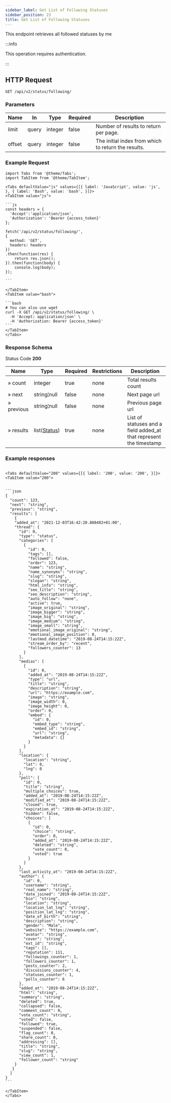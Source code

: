 ```yaml
---
sidebar_label: Get List of Following Statuses
sidebar_position: 23
title: Get List of Following Statuses
---
```


This endpoint retrieves all followed statuses by me

:::info

This operation requires authentication.

:::

## HTTP Request

`GET /api/v2/status/following/`

### Parameters

|Name|In|Type|Required|Description|
|---|---|---|---|---|
|limit|query|integer|false|Number of results to return per page.|
|offset|query|integer|false|The initial index from which to return the results.|

### Example Request

````mdx-code-block
import Tabs from '@theme/Tabs';
import TabItem from '@theme/TabItem';

<Tabs defaultValue="js" values={[{ label: 'JavaScript', value: 'js', }, { label: 'Bash', value: 'bash', }]}>
<TabItem value="js">

```js
const headers = {
  'Accept':'application/json',
  'Authorization': 'Bearer {access_token}'
};

fetch('/api/v2/status/following/',
{
  method: 'GET',
  headers: headers
})
.then(function(res) {
    return res.json();
}).then(function(body) {
    console.log(body);
});

```

</TabItem>
<TabItem value="bash">

```bash
# You can also use wget
curl -X GET /api/v2/status/following/ \
  -H 'Accept: application/json' \
  -H 'Authorization: Bearer {access_token}'
```
</TabItem>
</Tabs>
````

### Response Schema

Status Code **200**

|Name|Type|Required|Restrictions| Description                                                        |
|---|---|---|---|--------------------------------------------------------------------|
|» count|integer|true|none| Total results count                                                |
|» next|string¦null|false|none| Next page url                                                      |
|» previous|string¦null|false|none| Previous page url                                                  |
|» results|list([Status](/docs/apireference/v2/schemas/status))|true|none|List of statuses and a field added_at that represent the timestamp|

### Example responses


````mdx-code-block

<Tabs defaultValue="200" values={[{ label: '200', value: '200', }]}>
<TabItem value="200">


```json
{
  "count": 123,
  "next": "string",
  "previous": "string",
  "results": [
    {
    "added_at": "2021-12-03T16:42:20.808402+01:00",
    "thread": {    
      "id": 0,
      "type": "status",
      "categories": [
        {
          "id": 0,
          "tags": [],
          "followed": false,
          "order": 123,
          "name": "string",
          "name_synonyms": "string",
          "slug": "string",
          "slogan": "string",
          "html_info": "string",
          "seo_title": "string",
          "seo_description": "string",
          "auto_follow": "none",
          "active": true,
          "image_original": "string",
          "image_bigger": "string",
          "image_big": "string",
          "image_medium": "string",
          "image_small": "string",
          "emotional_image_original": "string",
          "emotional_image_position": 0,
          "lastmod_datetime": "2019-08-24T14:15:22Z",
          "stream_order_by": "recent",
          "followers_counter": 13
        }
      ],
      "medias": [
        {
          "id": 0,
          "added_at": "2019-08-24T14:15:22Z",
          "type": "url",
          "title": "string",
          "description": "string",
          "url": "https://example.com",
          "image": "string",
          "image_width": 0,
          "image_height": 0,
          "order": 0,
          "embed": {
            "id": 0,
            "embed_type": "string",
            "embed_id": "string",
            "url": "string",
            "metadata": {}
          }
        }
      ],
      "location": {
        "location": "string",
        "lat": 0,
        "lng": 0
      },
      "poll": {
        "id": 0,
        "title": "string",
        "multiple_choices": true,
        "added_at": "2019-08-24T14:15:22Z",
        "modified_at": "2019-08-24T14:15:22Z",
        "closed": true,
        "expiration_at": "2019-08-24T14:15:22Z",
        "hidden": false,
        "choices": [
          {
            "id": 0,
            "choice": "string",
            "order": 0,
            "added_at": "2019-08-24T14:15:22Z",
            "deleted": "string",
            "vote_count": 0,
            "voted": true
          }
        ]
      },
      "last_activity_at": "2019-08-24T14:15:22Z",
      "author": {
        "id": 0,
        "username": "string",
        "real_name": "string",
        "date_joined": "2019-08-24T14:15:22Z",
        "bio": "string",
        "location": "string",
        "location_lat_lng": "string",
        "position_lat_lng": "string",
        "date_of_birth": "string",
        "description": "string",
        "gender": "Male",
        "website": "https://example.com",
        "avatar": "string",
        "cover": "string",
        "ext_id": "string",
        "tags": [],
        "reputation": 111,
        "followings_counter": 1,
        "followers_counter": 1,
        "posts_counter": 2,
        "discussions_counter": 4,
        "statuses_counter": 1,
        "polls_counter": 6
      },
      "added_at": "2019-08-24T14:15:22Z",
      "html": "string",
      "summary": "string",
      "deleted": true,
      "collapsed": false,
      "comment_count": 0,
      "vote_count": "string",
      "voted": false,
      "followed": true,
      "suspended": false,
      "flag_count": 0,
      "share_count": 0,
      "addressing": [],
      "title": "string",
      "slug": "string",
      "view_count": 1,
      "follower_count": "string"
    }
   }
  ]
}
```

</TabItem>
</Tabs>
````




